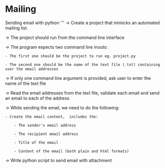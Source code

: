 # Mailing
 Sending email with python
 '''
-> Create a project that mimicks an automated mailing list.

-> The project should run from the command line interface

-> The program expects two command line inouts: 

    - The first one should be the project to run eg. project.py
    
    - The second one should be the name of the text file (.txt) containing user the email addresses
    
-> If only one command line argument is provided, ask user to enter the name of the text file

-> Read the email addresses from the text file, validate each email and send an email to each of the address

-> While sending the email, we need to do the following:

    - Create the email content,  includes the:
    
        - The sender's email address
        
        - The recipient email address
        
        - Title of the email
        
        - Content of the email (both plain and html formats)
    

-> Write python script to send email with attachment

